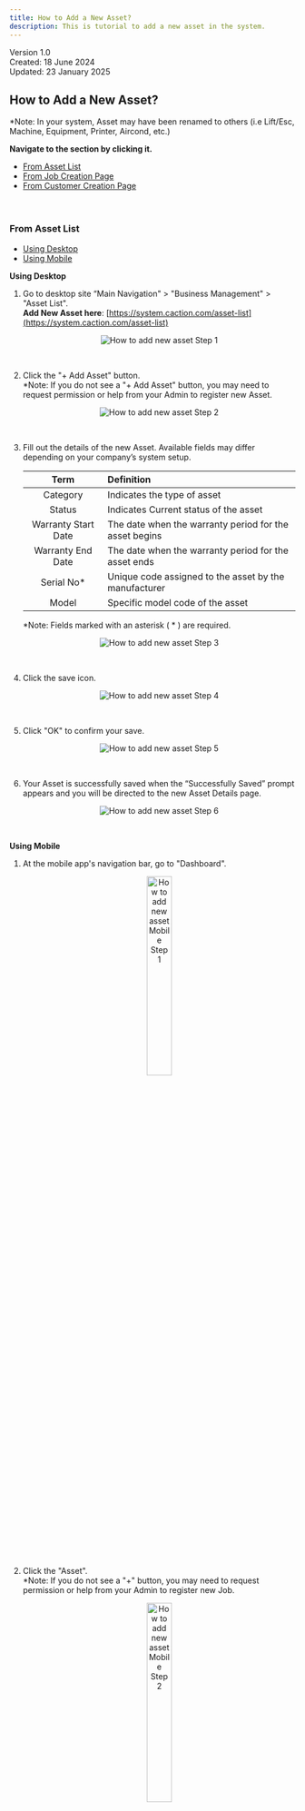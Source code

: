 ```yaml
---
title: How to Add a New Asset?
description: This is tutorial to add a new asset in the system.
---
```


Version 1.0<br>
Created: 18 June 2024<br>
Updated: 23 January 2025<br>
## How to Add a New Asset?
*Note: In your system, Asset may have been renamed to others (i.e Lift/Esc, Machine, Equipment, Printer, Aircond, etc.)<br>

**Navigate to the section by clicking it.**<br>

- [From Asset List](#section1)<br>
- [From Job Creation Page](#section2)<br>
- [From Customer Creation Page](#section3)
<br><br><br>

<a id="section1"></a>

### From Asset List

- [Using Desktop](#section4)
- [Using Mobile](#section5)

<a id="section4"></a>

**Using Desktop**

1.  Go to desktop site “Main Navigation" > "Business Management" > "Asset List".<br> 
   **Add New Asset here**: [https://system.caction.com/asset-list](https://system.caction.com/asset-list)<br>

    <p align="center">
       <img src="img/How_to_Create_Asset_Step_1.png" alt="How to add new asset Step 1">
    </p><br>

2. Click the "+ Add Asset" button.<br>
   *Note: If you do not see a "+ Add Asset" button, you may need to request permission or help from your Admin to register new Asset.<br>

   <p align="center">
     <img src="img/How_to_Create_Asset_Step_2.png" alt="How to add new asset Step 2">
   </p><br>

3. Fill out the details of the new Asset. Available fields may differ depending on your company’s system setup.

   |   Term  | Definition |
   | :-----------: | :--------------------------------------------------------------------- |
   | Category | Indicates the type of asset |
   | Status | Indicates Current status of the asset|
   | Warranty Start Date | The date when the warranty period for the asset begins |
   | Warranty End Date | The date when the warranty period for the asset ends|
   | Serial No*| Unique code assigned to the asset by the manufacturer |
   | Model | Specific model code of the asset |

   *Note: Fields marked with an asterisk ( * ) are required.<br>

   <p align="center">
     <img src="img/How_to_Create_Asset_Step_3.png" alt="How to add new asset Step 3">
   </p><br>

4. Click the save icon.

   <p align="center">
     <img src="img/How_to_Create_Asset_Step_4.png" alt="How to add new asset Step 4">
   </p><br>

5. Click "OK" to confirm your save.

   <p align="center">
     <img src="img/How_to_Create_Asset_Step_5.png" alt="How to add new asset Step 5">
   </p><br>

6. Your Asset is successfully saved when the “Successfully Saved” prompt appears and you will be directed to the new Asset Details page.

   <p align="center">
     <img src="img/How_to_Create_Asset_Step_6.png" alt="How to add new asset Step 6">
   </p><br>

<a id="section5"></a>

**Using Mobile**

1.  At the mobile app's navigation bar, go to "Dashboard".<br> 

    <p align="center">
       <img src="img/How_to_Create_Asset_Mobile_Step_1.png" alt="How to add new asset Mobile Step 1" style="width: 30%; height: auto;">
    </p><br>

2. Click the "Asset".<br>
   *Note: If you do not see a "+" button, you may need to request permission or help from your Admin to register new Job.<br>

   <p align="center">
     <img src="img/How_to_Create_Asset_Mobile_Step_2.png" alt="How to add new asset Mobile Step 2" style="width: 30%; height: auto;">
   </p><br>

3. Click the "+" button to add new asset.

   <p align="center">
     <img src="img/How_to_Create_Asset_Mobile_Step_3.png" alt="How to add new asset Mobile Step 3" style="width: 30%; height: auto;">
   </p><br>

4. Select the asset category.

   <p align="center">
     <img src="img/How_to_Create_Asset_Mobile_Step_4.png" alt="How to add new asset Mobile Step 4" style="width: 30%; height: auto;">
   </p><br>
  
5. Fill out the details of the new Asset. Available fields may differ depending on your company’s system setup.

   |   Term  | Definition |
   | :-----------: | :--------------------------------------------------------------------- |
   | Category | Indicates the type of asset |
   | Status | Indicates Current status of the asset|
   | Warranty Start Date | The date when the warranty period for the asset begins |
   | Warranty End Date | The date when the warranty period for the asset ends|
   | Serial No*| Unique code assigned to the asset by the manufacturer |
   | Model | Specific model code of the asset |

   *Note: Fields marked with an asterisk ( * ) are required.<br>

   <p align="center">
     <img src="img/How_to_Create_Asset_Mobile_Step_5.png" alt="How to add new asset Mobile Step 5" style="width: 30%; height: auto;">
   </p><br>

6. Click the "tick" icon.

   <p align="center">
     <img src="img/How_to_Create_Asset_Mobile_Step_6.png" alt="How to add new asset Mobile Step 6" style="width: 30%; height: auto;">
   </p><br>

7. The new asset is saved successfully when this prompt appears.

   <p align="center">
     <img src="img/How_to_Create_Asset_Mobile_Step_7.png" alt="How to add new asset Mobile Step 7" style="width: 30%; height: auto;">
   </p>
   <br><br>

<a id="section2"></a>

### From Job Creation Page

- [Using Desktop](#section6)
- [Using Mobile](#section7)

<a id="section6"></a>

**Using Desktop**

1.  Go to desktop site “Main Navigation" > "Business Management" > "Schedule" > "Job Schedule".<br> 
   **Open Job Schedule Page here**: [https://system.caction.com/activity/scheduler](https://system.caction.com/activity/scheduler)<br>

    <p align="center">
       <img src="img/How_to_Create_Asset2_Step_1.png" alt="How to add new asset2 Step 1">
    </p><br>

2. Click the "+ Add Job" button to create new Job.<br>
   *Note: If you do not see a "+ Add Job" button, you may need to request permission or help from your Admin to register new Job.<br>

   <p align="center">
     <img src="img/How_to_Create_Asset2_Step_2.png" alt="How to add new asset2 Step 2">
   </p><br>

3. Select the Job Category.

   <p align="center">
     <img src="img/How_to_Create_Asset2_Step_3.png" alt="How to add new asset2 Step 3">
   </p><br>

4. Click on the "SAVE" button.

   <p align="center">
     <img src="img/How_to_Create_Asset2_Step_4.png" alt="How to add new asset2 Step 4">
   </p><br>
  
5. Click the "+" button.

   <p align="center">
     <img src="img/How_to_Create_Asset2_Step_5.png" alt="How to add new asset2 Step 5">
   </p><br>

6. Click "+ Add Asset"  to add new asset.

   <p align="center">
     <img src="img/How_to_Create_Asset2_Step_6.png" alt="How to add new asset2 Step 6">
   </p><br>

7. Fill out the details of the new Asset. Available fields may differ depending on your company’s system setup.

   |   Term  | Definition |
   | :-----------: | :--------------------------------------------------------------------- |
   | Category | Indicates the type of asset |
   | Status | Indicates Current status of the asset|
   | Warranty Start Date | The date when the warranty period for the asset begins |
   | Warranty End Date | The date when the warranty period for the asset ends|
   | Serial No*| Unique code assigned to the asset by the manufacturer |
   | Model | Specific model code of the asset |

   *Note: Fields marked with an asterisk ( * ) are required.<br>

   <p align="center">
     <img src="img/How_to_Create_Asset2_Step_7.png" alt="How to add new asset2 Step 7">
   </p><br>

8. Click on the "Save" button.

   <p align="center">
     <img src="img/How_to_Create_Asset2_Step_8.png" alt="How to add new asset2 Step 8">
   </p><br>

9. Click "OK" to confirm your save and your asset is successfully saved. You may continue with creating new Job.

   <p align="center">
     <img src="img/How_to_Create_Asset2_Step_9.png" alt="How to add new asset2 Step 9">
   </p>

<a id="section7"></a>

**Using Mobile**

1.  At the mobile app's navigation bar, go to "Schedule".<br> 

    <p align="center">
       <img src="img/How_to_Create_Asset2_Mobile_Step_1.png" alt="How to add new asset2 Mobile Step 1" style="width: 30%; height: auto;">
    </p><br>

2. Click the "+" button to create new Job.<br>
   *Note: If you do not see a "+" button, you may need to request permission or help from your Admin to register new Job.<br>

   <p align="center">
     <img src="img/How_to_Create_Asset2_Mobile_Step_2.png" alt="How to add new asset2 Mobile Step 2" style="width: 30%; height: auto;">
   </p><br>

3. Select the Job Category.

   <p align="center">
     <img src="img/How_to_Create_Asset2_Mobile_Step_3.png" alt="How to add new asset2 Mobile Step 3" style="width: 30%; height: auto;">
   </p><br>

4. Click the "+" button for asset.

   <p align="center">
     <img src="img/How_to_Create_Asset2_Mobile_Step_4.png" alt="How to add new asset2 Mobile Step 4" style="width: 30%; height: auto;">
   </p><br>
  
5. Click the "+" button.

   <p align="center">
     <img src="img/How_to_Create_Asset2_Mobile_Step_5.png" alt="How to add new asset2 Mobile Step 5" style="width: 30%; height: auto;">
   </p><br>

6. Select the asset category.

   <p align="center">
     <img src="img/How_to_Create_Asset2_Mobile_Step_6.png" alt="How to add new asset2 Mobile Step 6" style="width: 30%; height: auto;">
   </p><br>

7. Fill out the details of the new Asset. Available fields may differ depending on your company’s system setup.

   |   Term  | Definition |
   | :-----------: | :--------------------------------------------------------------------- |
   | Category | Indicates the type of asset |
   | Status | Indicates Current status of the asset|
   | Warranty Start Date | The date when the warranty period for the asset begins |
   | Warranty End Date | The date when the warranty period for the asset ends|
   | Serial No*| Unique code assigned to the asset by the manufacturer |
   | Model | Specific model code of the asset |

   *Note: Fields marked with an asterisk ( * ) are required.<br>

   <p align="center">
     <img src="img/How_to_Create_Asset2_Mobile_Step_7.png" alt="How to add new asset2 Mobile Step 7" style="width: 30%; height: auto;">
   </p><br>

8. Click the "tick" icon.

   <p align="center">
     <img src="img/How_to_Create_Asset2_Mobile_Step_8.png" alt="How to add new asset2 Mobile Step 8" style="width: 30%; height: auto;">
   </p><br>

9. The new asset is saved successfully when this prompt appears. You may continue with creating new Job.

   <p align="center">
     <img src="img/How_to_Create_Asset2_Mobile_Step_9.png" alt="How to add new asset2 Mobile Step 9" style="width: 30%; height: auto;">
   </p>
   <br><br>

<a id="section3"></a>

### From Customer Creation Page

- [Using Desktop](#section8)
- [Using Mobile](#section9)

<a id="section8"></a>

**Using Desktop**

1.  Go to desktop site “Main Navigation" > "Business Management" > "Customer List".<br> 
   **Open Customer List Page here**: [https://system.caction.com/customers](https://system.caction.com/customers)<br>

    <p align="center">
       <img src="img/How_to_Create_Asset3_Step_1.png" alt="How to add new asset3 Step 1">
    </p><br>

2. Click the "+" button to create new Customer.<br>
   *Note: If you do not see a "+" button, you may need to request permission or help from your Admin to register new Customer.<br>

   <p align="center">
     <img src="img/How_to_Create_Asset3_Step_2.png" alt="How to add new asset3 Step 2">
   </p><br>

3. Click "Asset".

   <p align="center">
     <img src="img/How_to_Create_Asset3_Step_3.png" alt="How to add new asset3 Step 3">
   </p><br>

4. Click "+ Add Asset" to add new asset.

   <p align="center">
     <img src="img/How_to_Create_Asset3_Step_4.png" alt="How to add new asset3 Step 4">
   </p><br>
  
5. Fill out the details of the new Asset. Available fields may differ depending on your company’s system setup.

   |   Term  | Definition |
   | :-----------: | :--------------------------------------------------------------------- |
   | Category | Indicates the type of asset |
   | Status | Indicates Current status of the asset|
   | Warranty Start Date | The date when the warranty period for the asset begins |
   | Warranty End Date | The date when the warranty period for the asset ends|
   | Serial No*| Unique code assigned to the asset by the manufacturer |
   | Model | Specific model code of the asset |

   *Note: Fields marked with an asterisk ( * ) are required.<br>

   <p align="center">
     <img src="img/How_to_Create_Asset3_Step_5.png" alt="How to add new asset3 Step 5">
   </p><br>

6. Click on the "Save" button.

   <p align="center">
     <img src="img/How_to_Create_Asset3_Step_6.png" alt="How to add new asset3 Step 6">
   </p><br>

7. Click "OK" to confirm your save.

   <p align="center">
     <img src="img/How_to_Create_Asset3_Step_7.png" alt="How to add new asset3 Step 7">
   </p><br>

8. Your Asset is successfully saved when the “Successfully Saved” prompt appears. You may continue with creating new Customer.

   <p align="center">
     <img src="img/How_to_Create_Asset3_Step_8.png" alt="How to add new asset3 Step 8">
   </p>
   <br><br>

<a id="section9"></a>

**Using Mobile**

1.  At the mobile app's navigation bar, go to "Dashboard".<br> 

    <p align="center">
       <img src="img/How_to_Create_Asset3_Mobile_Step_1.png" alt="How to add new asset3 Mobile Step 1" style="width: 30%; height: auto;">
    </p><br>

2. Click the "Customer".<br>
   *Note: If you do not see a "+" button, you may need to request permission or help from your Admin to register new Job.<br>

   <p align="center">
     <img src="img/How_to_Create_Asset3_Mobile_Step_2.png" alt="How to add new asset3 Mobile Step 2" style="width: 30%; height: auto;">
   </p><br>

3. Click on the "+" button to add new customer.

   <p align="center">
     <img src="img/How_to_Create_Asset3_Mobile_Step_3.png" alt="How to add new asset3 Mobile Step 3" style="width: 30%; height: auto;">
   </p><br>

4. Click the "+" button for asset.

   <p align="center">
     <img src="img/How_to_Create_Asset3_Mobile_Step_4.png" alt="How to add new asset3 Mobile Step 4" style="width: 30%; height: auto;">
   </p><br>
  
5. Click the "+" button.

   <p align="center">
     <img src="img/How_to_Create_Asset3_Mobile_Step_5.png" alt="How to add new asset3 Mobile Step 5" style="width: 30%; height: auto;">
   </p><br>

6. Select the asset category.

   <p align="center">
     <img src="img/How_to_Create_Asset3_Mobile_Step_6.png" alt="How to add new asset3 Mobile Step 6" style="width: 30%; height: auto;">
   </p><br>

7. Fill out the details of the new Asset. Available fields may differ depending on your company’s system setup.

   |   Term  | Definition |
   | :-----------: | :--------------------------------------------------------------------- |
   | Category | Indicates the type of asset |
   | Status | Indicates Current status of the asset|
   | Warranty Start Date | The date when the warranty period for the asset begins |
   | Warranty End Date | The date when the warranty period for the asset ends|
   | Serial No*| Unique code assigned to the asset by the manufacturer |
   | Model | Specific model code of the asset |

   *Note: Fields marked with an asterisk ( * ) are required.<br>

   <p align="center">
     <img src="img/How_to_Create_Asset3_Mobile_Step_7.png" alt="How to add new asset3 Mobile Step 7" style="width: 30%; height: auto;">
   </p><br>

8. Click the "tick" icon.

   <p align="center">
     <img src="img/How_to_Create_Asset3_Mobile_Step_8.png" alt="How to add new asset3 Mobile Step 8" style="width: 30%; height: auto;">
   </p><br>

9. The new asset is saved successfully when this prompt appears. You may continue with creating new Customer.

   <p align="center">
     <img src="img/How_to_Create_Asset3_Mobile_Step_9.png" alt="How to add new asset3 Mobile Step 9" style="width: 30%; height: auto;">
   </p>
  <br><br><br>

**Related Articles**
- [How to Add New Customer?](Add_New_Customer.md)
- [How to Add New Project?](Add_New_Project.md)
- [How to Add New Job?](Add_New_Job.md)
- [How to Create Digital Form?](Create_Digital_Form.md)
- [How to Set Up Digital Form PDF Template?](Create_PDF.md)
- [How to Generate and Share QR Code for Public Form?](Creation_of_Public_Form.md)

<!-- [Link Text](https://support.caction.com/How_to_Add_New_Asset.html) -->

